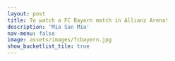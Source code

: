 ```yaml
---
layout: post
title: To watch a FC Bayern match in Allianz Arena!
description: 'Mia San Mia'
nav-menu: false
image: assets/images/fcbayern.jpg
show_bucketlist_tile: true
---
```


<!-- Main -->
<div id="main">
</div>
